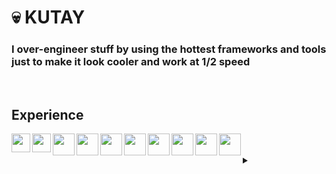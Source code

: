 # 💀 KUTAY
### I over-engineer stuff by using the hottest frameworks and tools just to make it look cooler and work at 1/2 speed
<br />

## Experience
<img align="left" width="30px" src="https://cdn.jsdelivr.net/gh/devicons/devicon/icons/flutter/flutter-original.svg" />
<img align="left" width="30px" src="https://cdn.jsdelivr.net/gh/devicons/devicon/icons/typescript/typescript-plain.svg" />
<img align="left" width="35px" src="https://cdn.jsdelivr.net/gh/devicons/devicon/icons/react/react-original.svg" />
<img align="left" width="35px" src="https://cdn.jsdelivr.net/gh/devicons/devicon/icons/nodejs/nodejs-original.svg" />
<img align="left" width="35px" src="https://cdn.jsdelivr.net/gh/devicons/devicon/icons/express/express-original.svg" />
<img align="left" width="35px" src="https://cdn.jsdelivr.net/gh/devicons/devicon/icons/python/python-plain.svg" />
<img align="left" width="35px" src="https://cdn.jsdelivr.net/gh/devicons/devicon/icons/firebase/firebase-plain.svg" />
<img align="left" width="35px" src="https://cdn.jsdelivr.net/gh/devicons/devicon/icons/postgresql/postgresql-plain.svg" />
<img align="left" width="35px" src="https://cdn.jsdelivr.net/gh/devicons/devicon/icons/mongodb/mongodb-original.svg" />

<img align="left" width="35px" src="https://cdn.jsdelivr.net/gh/devicons/devicon/icons/linux/linux-original.svg" /> 
<br /> 
<br />
<details>
<summary></summary>
<br />
<img align="left" width="35px" src="https://cdn.jsdelivr.net/gh/devicons/devicon/icons/svelte/svelte-plain.svg" />
<img align="left" width="35px" src="https://cdn.jsdelivr.net/gh/devicons/devicon/icons/unity/unity-original.svg" />
<img align="left" width="35px" src="https://cdn.jsdelivr.net/gh/devicons/devicon/icons/selenium/selenium-original.svg" />
<img align="left" width="35px" src="https://cdn.jsdelivr.net/gh/devicons/devicon/icons/bash/bash-original.svg" />
<img align="left" width="35px" src="https://cdn.jsdelivr.net/gh/devicons/devicon/icons/vim/vim-original.svg" />
<img align="left" width="35px" src="https://cdn.jsdelivr.net/gh/devicons/devicon/icons/html5/html5-original.svg" />
<img align="left" width="35px" src="https://cdn.jsdelivr.net/gh/devicons/devicon/icons/css3/css3-original.svg" />
<img align="left" width="35px" src="https://cdn.jsdelivr.net/gh/devicons/devicon/icons/tailwindcss/tailwindcss-plain.svg" />
<img align="left" width="35px" src="https://cdn.jsdelivr.net/gh/devicons/devicon/icons/nextjs/nextjs-original.svg" />
<img align="left" width="35px" src="https://cdn.jsdelivr.net/gh/devicons/devicon/icons/premierepro/premierepro-plain.svg" />
<img align="left" width="35px" src="https://cdn.jsdelivr.net/gh/devicons/devicon/icons/photoshop/photoshop-plain.svg" />
<img align="left" width="35px" src="https://cdn.jsdelivr.net/gh/devicons/devicon/icons/illustrator/illustrator-plain.svg" /> 
<img align="left" width="35px" src="https://cdn.jsdelivr.net/gh/devicons/devicon/icons/rust/rust-plain.svg" />
</details>
